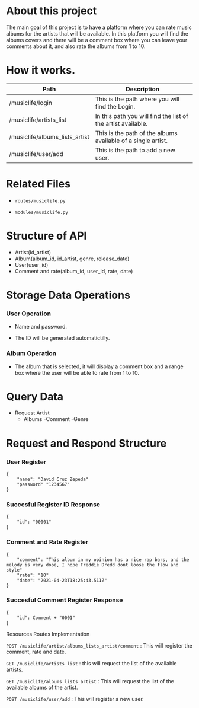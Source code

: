 # About this project


The main goal of this project is to have a platform where you can rate music albums for
the artists that will be available. In this platform you will find the albums covers
and there will be a comment box where you can leave your comments about it, and also rate
the albums from 1 to 10.

# How it works.

| Path								| Description     |
|-----------------------------------|-----------------|
|/musiclife/login					| This is the path where you will find the Login.
|/musiclife/artists_list				| In this path you will find the list of the artist available.
|/musiclife/albums_lists_artist 		| This is the path of the albums available of a single artist.
|/musiclife/user/add					| This is the path to add a new user.


# Related Files

- `routes/musiclife.py`

- `modules/musiclife.py`


# Structure of API

- Artist(id_artist)
- Album(album_id, id_artist, genre, release_date)
- User(user_id)
- Comment and rate(album_id, user_id, rate, date)


# Storage Data Operations

### User Operation

- Name and password.

- The ID will be generated automatictilly.

### Album Operation

- The album that is selected, it will display a comment box and a range box where the user will be able to rate from 1 to 10.


# Query Data

- Request Artist
	- Albums
	-Comment
	-Genre

# Request and Respond Structure

### User Register
```
{
	"name": "David Cruz Zepeda"
	"password" "1234567"
}
```
### Succesful Register ID Response
```
{
	"id": "00001"
}
```
### Comment and Rate Register
```
{
	"comment": "This album in my opinion has a nice rap bars, and the melody is very dope, I hope Freddie Dredd dont loose the flow and style"
	"rate": "10"
	"date": "2021-04-23T18:25:43.511Z"
}
```
### Succesful Comment Register Response
```
{
	"id": Comment + "0001"
}
```

Resources Routes Implementation


`POST /musiclife/artist/albums_lists_artist/comment` : This will register the comment, rate and date.

`GET /musiclife/artists_list` : this will request the list of the available artists.

`GET /musiclife/albums_lists_artist` : This will request the list of the available albums of the artist.

`POST /musiclife/user/add` : This will register a new user.
